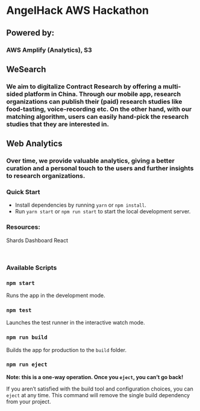 # AngelHack AWS Hackathon

## Powered by:
### AWS Amplify (Analytics), S3

## WeSearch
### We aim to digitalize Contract Research by offering a multi-sided platform in China. Through our mobile app, research organizations can publish their (paid) research studies like food-tasting, voice-recording etc. On the other hand, with our matching algorithm, users can easily hand-pick the research studies that they are interested in. 

## Web Analytics
### Over time, we provide valuable analytics, giving a better curation and a personal touch to the users and further insights to research organizations. 

### Quick Start
* Install dependencies by running `yarn` or `npm install`.
* Run `yarn start` or `npm run start` to start the local development server.

### Resources:
Shards Dashboard React

<br />

### Available Scripts

### `npm start`

Runs the app in the development mode.

### `npm test`

Launches the test runner in the interactive watch mode.

### `npm run build`

Builds the app for production to the `build` folder.

### `npm run eject`

**Note: this is a one-way operation. Once you `eject`, you can’t go back!**

If you aren’t satisfied with the build tool and configuration choices, you can `eject` at any time. This command will remove the single build dependency from your project.


<br />
